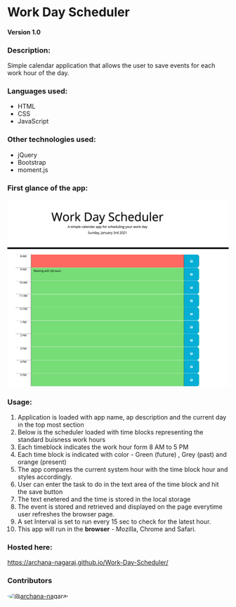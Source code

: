 
# Work Day Scheduler
#### Version 1.0

### Description:
Simple calendar application that allows the user to save events for each work hour of the day. 

### Languages used:
- HTML
- CSS
- JavaScript

### Other technologies used:
- jQuery
- Bootstrap
- moment.js

### First glance of the app:
![Screenshot](./assets/images/Screenshot_Scheduler.png)

### Usage:
1. Application is loaded with app name, ap description and the current day in the top most section
2. Below is the scheduler loaded with time blocks representing the standard buisness work hours
3. Each timeblock indicates the work hour form 8 AM to 5 PM
4. Each time block is indicated with color - Green (future) , Grey (past) and orange (present)
5. The app compares the current system hour with the time block hour and styles accordingly.
6. User can enter the task to do in the text area of the time block and hit the save button
7. The text enetered and the time is stored in the local storage
8. The event is stored and retrieved and displayed on the page everytime user refreshes the browser page.
9. A set Interval is set to run every 15 sec to check for the latest hour.
10. This app will run in the **browser** - Mozilla, Chrome and Safari.

### Hosted here:
https://archana-nagaraj.github.io/Work-Day-Scheduler/


### Contributors
<a href="https://github.com/archana-nagaraj"><img src="https://avatars2.githubusercontent.com/u/1306522?s=60&amp;v=4" alt="@archana-nagaraj" width="40" height="40" style="border-radius:50%">

